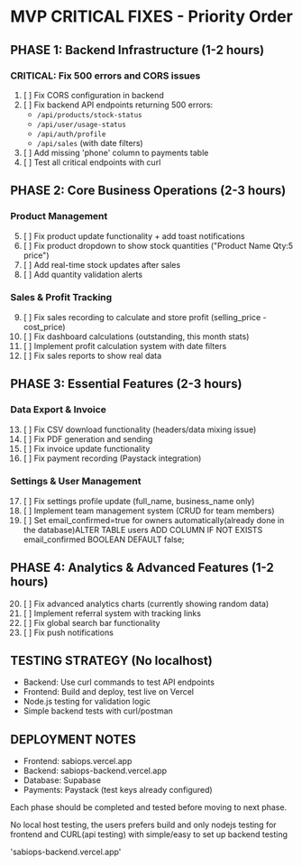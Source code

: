 # MVP CRITICAL FIXES - Priority Order

## PHASE 1: Backend Infrastructure (1-2 hours)
### CRITICAL: Fix 500 errors and CORS issues
1. [ ] Fix CORS configuration in backend
2. [ ] Fix backend API endpoints returning 500 errors:
   - `/api/products/stock-status` 
   - `/api/user/usage-status`
   - `/api/auth/profile`
   - `/api/sales` (with date filters)
3. [ ] Add missing 'phone' column to payments table
4. [ ] Test all critical endpoints with curl

## PHASE 2: Core Business Operations (2-3 hours)
### Product Management
5. [ ] Fix product update functionality + add toast notifications
6. [ ] Fix product dropdown to show stock quantities ("Product Name Qty:5 price")
7. [ ] Add real-time stock updates after sales
8. [ ] Add quantity validation alerts

### Sales & Profit Tracking
9. [ ] Fix sales recording to calculate and store profit (selling_price - cost_price)
10. [ ] Fix dashboard calculations (outstanding, this month stats)
11. [ ] Implement profit calculation system with date filters
12. [ ] Fix sales reports to show real data

## PHASE 3: Essential Features (2-3 hours)
### Data Export & Invoice
13. [ ] Fix CSV download functionality (headers/data mixing issue)
14. [ ] Fix PDF generation and sending
15. [ ] Fix invoice update functionality
16. [ ] Fix payment recording (Paystack integration)

### Settings & User Management
17. [ ] Fix settings profile update (full_name, business_name only)
18. [ ] Implement team management system (CRUD for team members)
19. [ ] Set email_confirmed=true for owners automatically(already done in the database)ALTER TABLE users ADD COLUMN IF NOT EXISTS email_confirmed BOOLEAN DEFAULT false;


## PHASE 4: Analytics & Advanced Features (1-2 hours) 
20. [ ] Fix advanced analytics charts (currently showing random data)
21. [ ] Implement referral system with tracking links
22. [ ] Fix global search bar functionality
23. [ ] Fix push notifications

## TESTING STRATEGY (No localhost)
- Backend: Use curl commands to test API endpoints
- Frontend: Build and deploy, test live on Vercel
- Node.js testing for validation logic
- Simple backend tests with curl/postman

## DEPLOYMENT NOTES
- Frontend: sabiops.vercel.app
- Backend: sabiops-backend.vercel.app
- Database: Supabase
- Payments: Paystack (test keys already configured)

Each phase should be completed and tested before moving to next phase.

No local host testing, the users prefers build and only nodejs testing for frontend and CURL(api testing) with simple/easy to set up backend testing

'sabiops-backend.vercel.app'
